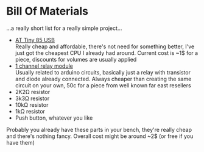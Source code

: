 # Bill Of Materials
...a really short list for a really simple project...
- [AT Tiny 85 USB](https://www.google.com/search?q=attiny85+usb)  
    Really cheap and affordable, there's not need for something better, I've just got the cheapest
    CPU I already had around. Current cost is ~1$ for a piece, discounts for volumes are usually
    applied
- [1 channel relay module](https://www.google.com/search?q=1+channel+relay+module)  
    Usually related to arduino circuits, basically just a relay with transistor and diode already
    connected. Always cheaper than creating the same circuit on your own, 50c for a piece from
    well known far east resellers
- 2K2&#8486; resistor
- 3k3&#8486; resistor
- 10k&#8486; resistor
- 1k&#8486; resistor
- Push button, whatever you like

Probably you already have these parts in your bench, they're really cheap and there's nothing fancy.
Overall cost might be around ~2$ (or free if you have them)
